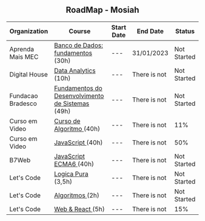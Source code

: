 <h2 align="center"> RoadMap - Mosiah</h2>


| Organization | Course | Start Date | End Date | Status |
| ---- | ----- | ---- | -----| ----- |
| Aprenda Mais MEC | <a href="https://aprendamais.mec.gov.br/course/view.php?id=467">Banco de Dados: fundamentos</a> (30h) | --- | 31/01/2023 | Not Started |
| Digital House | <a href="https://digital-house.mykajabi.com/library">Data Analytics</a> (10h) | --- | There is not | Not Started |
| Fundacao Bradesco | <a href="https://www.ev.org.br/trilhas-de-conhecimento/fundamentos-do-desenvolvimento-de-sistemas">Fundamentos do Desenvolvimento de Sistemas</a> (49h) | --- | There is not | Not Started | 
| Curso em Video | <a href="https://www.cursoemvideo.com/curso/curso-de-algoritmo/">Curso de Algoritmo </a> (40h) | --- | There is not | 11% |
| Curso em Video | <a href="https://www.cursoemvideo.com/curso/javascript/">JavaScript </a> (40h) | --- | There is not | 50% |
| B7Web | <a href="https://alunos.b7web.com.br/curso/javascript/descontruindo-objetos-1">JavaScript ECMA6 </a> (40h) | --- | There is not | Not Started |
| Let's Code | <a href="https://cursos.letscode.com.br/curso-digital/2120c9f0-02ba-45c1-a81d-3ed26232cc0c">Logica Pura </a> (3,5h) | --- | There is not | Not Started |
| Let's Code | <a href="https://cursos.letscode.com.br/curso-digital/5e4b6418-bbc5-4386-af61-a73990a4a745">Algoritmos </a> (2h) | --- | There is not | Not Started |
| Let's Code | <a href="https://cursos.letscode.com.br/curso-digital/9ea568fb-953b-4ac2-a928-46a850b4fa1e">Web & React </a> (5h) | --- | There is not | 15% |
